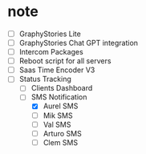 # note
- [ ] GraphyStories Lite
- [ ] GraphyStories Chat GPT integration
- [ ] Intercom Packages
- [ ] Reboot script for all servers
- [ ] Saas Time Encoder V3
- [ ] Status Tracking
  - [ ] Clients Dashboard
  - [ ] SMS Notification
    - [x] Aurel SMS
    - [ ] Mik SMS
    - [ ] Val SMS
    - [ ] Arturo SMS
    - [ ] Clem SMS